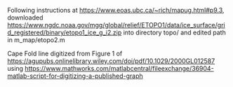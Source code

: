 Following instructions at https://www.eoas.ubc.ca/~rich/mapug.html#p9.3, downloaded https://www.ngdc.noaa.gov/mgg/global/relief/ETOPO1/data/ice_surface/grid_registered/binary/etopo1_ice_g_i2.zip into directory topo/ and edited path in m_map/etopo2.m

Cape Fold line digitized from Figure 1 of https://agupubs.onlinelibrary.wiley.com/doi/pdf/10.1029/2000GL012587 using https://www.mathworks.com/matlabcentral/fileexchange/36904-matlab-script-for-digitizing-a-published-graph